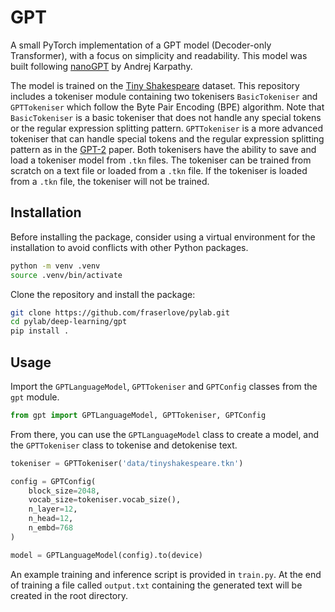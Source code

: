 # GPT

A small PyTorch implementation of a GPT model (Decoder-only Transformer), with a focus on simplicity and readability. This model was built following [nanoGPT](https://github.com/karpathy/nanoGPT) by Andrej Karpathy.

The model is trained on the [Tiny Shakespeare](https://raw.githubusercontent.com/karpathy/char-rnn/master/data/tinyshakespeare/input.txt) dataset. This repository includes a tokeniser module containing two tokenisers `BasicTokeniser` and `GPTTokeniser` which follow the Byte Pair Encoding (BPE) algorithm. Note that `BasicTokeniser` is a basic tokeniser that does not handle any special tokens or the regular expression splitting pattern. `GPTTokeniser` is a more advanced tokeniser that can handle special tokens and the regular expression splitting pattern as in the [GPT-2](https://d4mucfpksywv.cloudfront.net/better-language-models/language_models_are_unsupervised_multitask_learners.pdf) paper. Both tokenisers have the ability to save and load a tokeniser model from `.tkn` files. The tokeniser can be trained from scratch on a text file or loaded from a `.tkn` file. If the tokeniser is loaded from a `.tkn` file, the tokeniser will not be trained.

## Installation

Before installing the package, consider using a virtual environment for the installation to avoid conflicts with other Python packages.
```sh
python -m venv .venv
source .venv/bin/activate
```

Clone the repository and install the package:
```sh
git clone https://github.com/fraserlove/pylab.git
cd pylab/deep-learning/gpt
pip install .
```

## Usage

Import the `GPTLanguageModel`, `GPTTokeniser` and `GPTConfig` classes from the `gpt` module.

```python
from gpt import GPTLanguageModel, GPTTokeniser, GPTConfig
```

From there, you can use the `GPTLanguageModel` class to create a model, and the `GPTTokeniser` class to tokenise and detokenise text.

```python
tokeniser = GPTTokeniser('data/tinyshakespeare.tkn')

config = GPTConfig(
    block_size=2048,
    vocab_size=tokeniser.vocab_size(),
    n_layer=12,
    n_head=12,
    n_embd=768
)

model = GPTLanguageModel(config).to(device)
```

An example training and inference script is provided in `train.py`. At the end of training a file called `output.txt` containing the generated text will be created in the root directory.
